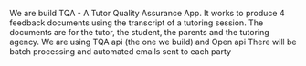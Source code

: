 We are build TQA - A Tutor Quality Assurance App. 
It works to produce 4 feedback documents using the transcript of a tutoring session. The documents are for the tutor, the student, the parents and the tutoring agency.
We are using TQA api (the one we build)  and Open api
There will be batch processing and automated emails sent to each party
